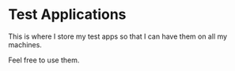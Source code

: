 # Test Applications

This is where I store my test apps so that I can have them on all my machines.

Feel free to use them.